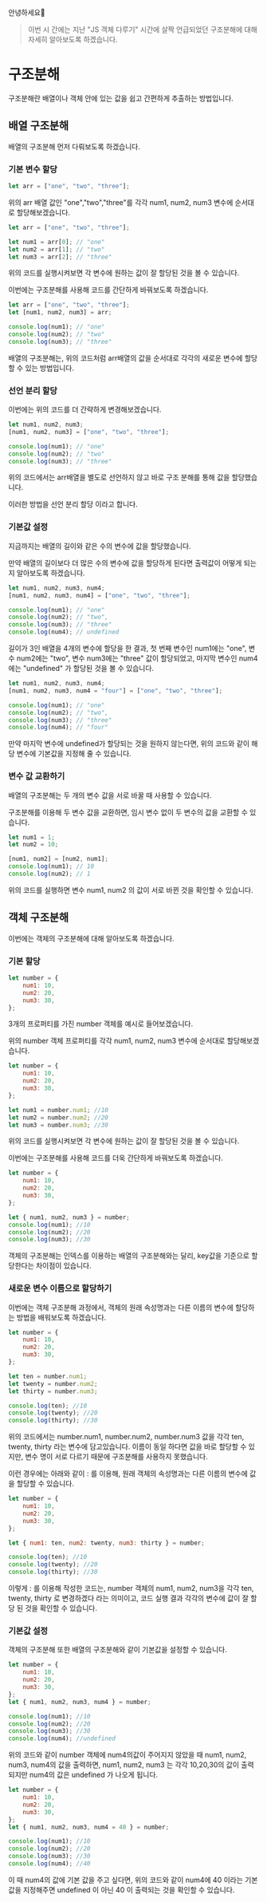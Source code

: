 안녕하세요🤗

> 이번 시 간에는 지난 "JS 객체 다루기" 시간에 살짝 언급되었던 구조분해에 대해 자세히 알아보도록 하겠습니다.

# 구조분해

구조분해란 배열이나 객체 안에 있는 값을 쉽고 간편하게 추출하는 방법입니다.

## 배열 구조분해

배열의 구조분해 먼저 다뤄보도록 하겠습니다.

### 기본 변수 할당

```js
let arr = ["one", "two", "three"];
```

위의 arr 배열 값인 "one","two","three"를 각각 num1, num2, num3 변수에 순서대로 할당해보겠습니다.

```js
let arr = ["one", "two", "three"];

let num1 = arr[0]; // "one"
let num2 = arr[1]; // "two"
let num3 = arr[2]; // "three"
```

위의 코드를 실행시켜보면 각 변수에 원하는 값이 잘 할당된 것을 볼 수 있습니다.

이번에는 구조분해를 사용해 코드를 간단하게 바꿔보도록 하겠습니다.

```js
let arr = ["one", "two", "three"];
let [num1, num2, num3] = arr;

console.log(num1); // "one"
console.log(num2); // "two"
console.log(num3); // "three"
```

배열의 구조분해는, 위의 코드처럼 arr배열의 값을 순서대로 각각의 새로운 변수에 할당할 수 있는 방법입니다.

### 선언 분리 할당

이번에는 위의 코드를 더 간략하게 변경해보겠습니다.

```js
let num1, num2, num3;
[num1, num2, num3] = ["one", "two", "three"];

console.log(num1); // "one"
console.log(num2); // "two"
console.log(num3); // "three"
```

위의 코드에서는 arr배열을 별도로 선언하지 않고 바로 구조 분해를 통해 값을 할당했습니다.

이러한 방법을 선언 분리 할당 이라고 합니다.

### 기본값 설정

지금까지는 배열의 길이와 같은 수의 변수에 값을 할당했습니다.

만약 배열의 길이보다 더 많은 수의 변수에 값을 할당하게 된다면 출력값이 어떻게 되는지 알아보도록 하겠습니다.

```js
let num1, num2, num3, num4;
[num1, num2, num3, num4] = ["one", "two", "three"];

console.log(num1); // "one"
console.log(num2); // "two",
console.log(num3); // "three"
console.log(num4); // undefined
```

길이가 3인 배열을 4개의 변수에 할당을 한 결과, 첫 번째 변수인 num1에는 "one", 변수 num2에는 "two", 변수 num3에는 "three" 값이 할당되었고, 마지막 변수인 num4에는 "undefined" 가 할당된 것을 볼 수 있습니다.

```js
let num1, num2, num3, num4;
[num1, num2, num3, num4 = "four"] = ["one", "two", "three"];

console.log(num1); // "one"
console.log(num2); // "two",
console.log(num3); // "three"
console.log(num4); // "four"
```

만약 마지막 변수에 undefined가 할당되는 것을 원하지 않는다면, 위의 코드와 같이 해당 변수에 기본값을 지정해 줄 수 있습니다.

### 변수 값 교환하기

배열의 구조분해는 두 개의 변수 값을 서로 바꿀 때 사용할 수 있습니다.

구조분해를 이용해 두 변수 값을 교환하면, 임시 변수 없이 두 변수의 값을 교환할 수 있습니다.

```js
let num1 = 1;
let num2 = 10;

[num1, num2] = [num2, num1];
console.log(num1); // 10
console.log(num2); // 1
```

위의 코드를 실행하면 변수 num1, num2 의 값이 서로 바뀐 것을 확인할 수 있습니다.

## 객체 구조분해

이번에는 객체의 구조분해에 대해 알아보도록 하겠습니다.

### 기본 할당

```js
let number = {
    num1: 10,
    num2: 20,
    num3: 30,
};
```

3개의 프로퍼티를 가진 number 객체를 예시로 들어보겠습니다.

위의 number 객체 프로퍼티를 각각 num1, num2, num3 변수에 순서대로 할당해보겠습니다.

```js
let number = {
    num1: 10,
    num2: 20,
    num3: 30,
};

let num1 = number.num1; //10
let num2 = number.num2; //20
let num3 = number.num3; //30
```

위의 코드를 실행시켜보면 각 변수에 원하는 값이 잘 할당된 것을 볼 수 있습니다.

이번에는 구조분해를 사용해 코드를 더욱 간단하게 바꿔보도록 하겠습니다.

```js
let number = {
    num1: 10,
    num2: 20,
    num3: 30,
};

let { num1, num2, num3 } = number;
console.log(num1); //10
console.log(num2); //20
console.log(num3); //30
```

객체의 구조분해는 인덱스를 이용하는 배열의 구조분해와는 달리, key값을 기준으로 할당한다는 차이점이 있습니다.

### 새로운 변수 이름으로 할당하기

이번에는 객체 구조분해 과정에서, 객체의 원래 속성명과는 다른 이름의 변수에 할당하는 방법을 배워보도록 하겠습니다.

```js
let number = {
    num1: 10,
    num2: 20,
    num3: 30,
};

let ten = number.num1;
let twenty = number.num2;
let thirty = number.num3;

console.log(ten); //10
console.log(twenty); //20
console.log(thirty); //30
```

위의 코드에서는 number.num1, number.num2, number.num3 값을 각각 ten, twenty, thirty 라는 변수에 담고있습니다.
이름이 동일 하다면 값을 바로 할당할 수 있지만, 변수 명이 서로 다르기 때문에 구조분해를 사용하지 못했습니다.

이런 경우에는 아래와 같이 : 를 이용해, 원래 객체의 속성명과는 다른 이름의 변수에 값을 할당할 수 있습니다.

```js
let number = {
    num1: 10,
    num2: 20,
    num3: 30,
};

let { num1: ten, num2: twenty, num3: thirty } = number;

console.log(ten); //10
console.log(twenty); //20
console.log(thirty); //30
```

이렇게 : 를 이용해 작성한 코드는, number 객체의 num1, num2, num3을 각각 ten, twenty, thirty 로 변경하겠다 라는 의미이고,
코드 실행 결과 각각의 변수에 값이 잘 할당 된 것을 확인할 수 있습니다.

### 기본값 설정

객체의 구조분해 또한 배열의 구조분해와 같이 기본값을 설정할 수 있습니다.

```js
let number = {
    num1: 10,
    num2: 20,
    num3: 30,
};
let { num1, num2, num3, num4 } = number;

console.log(num1); //10
console.log(num2); //20
console.log(num3); //30
console.log(num4); //undefined
```

위의 코드와 같이 number 객체에 num4의값이 주어지지 않았을 때 num1, num2, num3, num4의 값을 출력하면, num1, num2, num3 는 각각 10,20,30의 값이 출력되지만 num4의 값은 undefined 가 나오게 됩니다.

```js
let number = {
    num1: 10,
    num2: 20,
    num3: 30,
};
let { num1, num2, num3, num4 = 40 } = number;

console.log(num1); //10
console.log(num2); //20
console.log(num3); //30
console.log(num4); //40
```

이 때 num4의 값에 기본 값을 주고 싶다면, 위의 코드와 같이 num4에 40 이라는 기본값을 지정해주면 undefined 이 아닌 40 이 출력되는 것을 확인할 수 있습니다.
